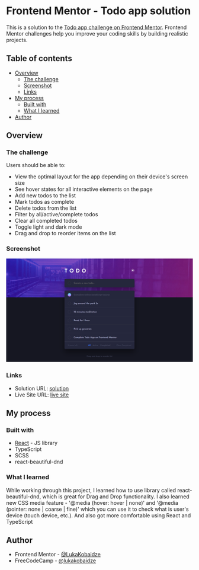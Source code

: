 # Frontend Mentor - Todo app solution

This is a solution to the [Todo app challenge on Frontend Mentor](https://www.frontendmentor.io/challenges/todo-app-Su1_KokOW). Frontend Mentor challenges help you improve your coding skills by building realistic projects.

## Table of contents

- [Overview](#overview)
  - [The challenge](#the-challenge)
  - [Screenshot](#screenshot)
  - [Links](#links)
- [My process](#my-process)
  - [Built with](#built-with)
  - [What I learned](#what-i-learned)
- [Author](#author)

## Overview

### The challenge

Users should be able to:

- View the optimal layout for the app depending on their device's screen size
- See hover states for all interactive elements on the page
- Add new todos to the list
- Mark todos as complete
- Delete todos from the list
- Filter by all/active/complete todos
- Clear all completed todos
- Toggle light and dark mode
- Drag and drop to reorder items on the list

### Screenshot

![](./screenshot.png)

### Links

- Solution URL: [solution](https://www.frontendmentor.io/solutions/todo-app-with-draganddrop-react-typescript-scss-reactbeautifuldnd-liK_E0L47)
- Live Site URL: [live site](https://lukakobaidze-todoapp.netlify.app/)

## My process

### Built with

- [React](https://reactjs.org/) - JS library
- TypeScript
- SCSS
- react-beautiful-dnd

### What I learned

While working through this project, I learned how to use library called react-beautiful-dnd, which is great for Drag and Drop functionality. I also learned new CSS media feature - '@media (hover: hover | none)' and '@media (pointer: none | coarse | fine)' which you can use it to check what is user's device (touch device, etc.). And also got more comfortable using React and TypeScript

## Author

- Frontend Mentor - [@LukaKobaidze](https://www.frontendmentor.io/profile/LukaKobaidze)
- FreeCodeCamp - [@lukakobaidze](https://www.freecodecamp.org/lukakobaidze)
